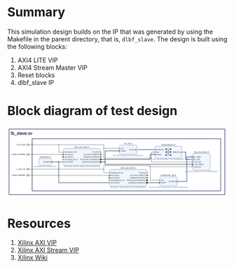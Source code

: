 

# Summary
This simulation design builds on the IP that was generated by using the Makefile in the parent directory, that is, `dlbf_slave`. The design is built using the following blocks:
1. AXI4 LITE VIP
2. AXI4 Stream Master VIP
3. Reset blocks
4. dlbf_slave IP 

# Block diagram of test design
![Test Design](tb.png)

# Resources
1. [Xilinx AXI VIP](https://www.xilinx.com/products/intellectual-property/axi-vip.html)
2. [Xilinx AXI Stream VIP](https://www.xilinx.com/products/intellectual-property/axi-stream-vip.html)
3. [Xilinx Wiki](https://xilinx-wiki.atlassian.net/wiki/spaces/A/pages/18842507/Using+the+AXI4+VIP+as+a+master+to+read+and+write+to+an+AXI4-Lite+slave+interface)

